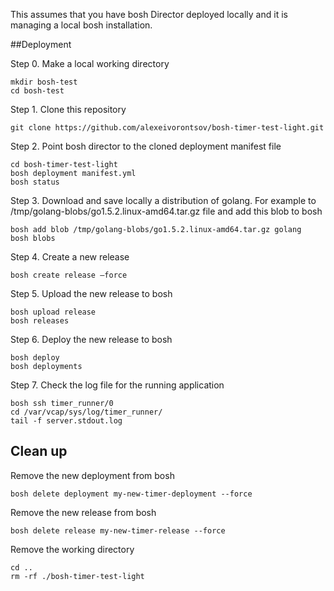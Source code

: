 This assumes that you have bosh Director deployed locally and it is managing a local bosh installation.

##Deployment

Step 0. Make a local working directory

    mkdir bosh-test
    cd bosh-test
    
Step 1. Clone this repository

    git clone https://github.com/alexeivorontsov/bosh-timer-test-light.git
    
Step 2. Point bosh director to the cloned deployment manifest file

    cd bosh-timer-test-light
    bosh deployment manifest.yml
    bosh status

Step 3. Download and save locally a distribution of golang. For example to /tmp/golang-blobs/go1.5.2.linux-amd64.tar.gz file and add this blob to bosh

    bosh add blob /tmp/golang-blobs/go1.5.2.linux-amd64.tar.gz golang
    bosh blobs
    
Step 4. Create a new release

    bosh create release —force


Step 5. Upload the new release to bosh

    bosh upload release    
    bosh releases
    
Step 6. Deploy the new release to bosh

    bosh deploy
    bosh deployments
    
Step 7. Check the log file for the running application

    bosh ssh timer_runner/0
    cd /var/vcap/sys/log/timer_runner/
    tail -f server.stdout.log
    
## Clean up

Remove the new deployment from bosh

    bosh delete deployment my-new-timer-deployment --force
    
Remove the new release from bosh

    bosh delete release my-new-timer-release --force
    
Remove the working directory
  
    cd ..
    rm -rf ./bosh-timer-test-light

